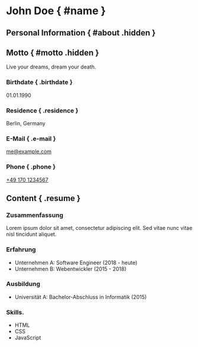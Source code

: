 # John Doe { #name }

## Personal Information { #about .hidden }

## Motto { #motto .hidden }

Live your dreams, dream your death.

### Birthdate { .birthdate }

01.01.1990

### Residence { .residence }

Berlin, Germany

### E-Mail { .e-mail }

[me@example.com](mailto:me@example.com)

### Phone { .phone }

[+49 170 1234567](tel:491701234567)

## Content { .resume }

### Zusammenfassung

Lorem ipsum dolor sit amet, consectetur adipiscing elit. Sed vitae nunc vitae nisl tincidunt aliquet.

### Erfahrung

- Unternehmen A: Software Engineer (2018 - heute)
- Unternehmen B: Webentwickler (2015 - 2018)

### Ausbildung

- Universität A: Bachelor-Abschluss in Informatik (2015)

### Skills.

- HTML
- CSS
- JavaScript
